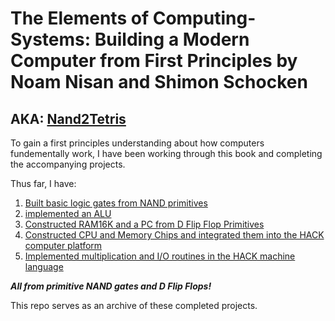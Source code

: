 # The Elements of Computing-Systems: Building a Modern Computer from First Principles by Noam Nisan and Shimon Schocken
## AKA: [Nand2Tetris](https://www.nand2tetris.org/)

To gain a first principles understanding about how computers fundementally work, I have been working through this book and completing the accompanying projects.

Thus far, I have:
1. [Built basic logic gates from NAND primitives](https://github.com/jordanvieler/The_Elements_of_Computing_Systems/tree/main/Boolean_Logic)
2. [implemented an ALU](https://github.com/jordanvieler/The_Elements_of_Computing_Systems/tree/main/Boolean_Arithmetic)
3. [Constructed RAM16K and a PC from D Flip Flop Primitives](https://github.com/jordanvieler/The_Elements_of_Computing_Systems/tree/main/Sequential_Logic)
4. [Constructed CPU and Memory Chips and integrated them into the HACK computer platform](https://github.com/jordanvieler/The_Elements_of_Computing_Systems/tree/main/Computer_Architecture)
5. [Implemented multiplication and I/O routines in the HACK machine language](https://github.com/jordanvieler/The_Elements_of_Computing_Systems/tree/main/Machine_Language)

***All from primitive NAND gates and D Flip Flops!***

This repo serves as an archive of these completed projects.
